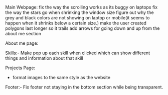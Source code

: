 
Main Webpage:
fix the way the scrolling works as its buggy on laptops
fix the way the stars go when shrinking the window size 
figure out why the grey and black colors are not showing on laptop or mobile(it seems to happen when it shrinks below a certain size.)
make the user created polygons last longer so it trails
add arrows for going down and up from the about me section 


About me page:


Skills:- Make pop up each skill when clicked which can show different things and information about that skill

Projects Page:

- format images to the same style as the website

Footer:-
Fix footer not staying in the bottom section while being transparent. 

